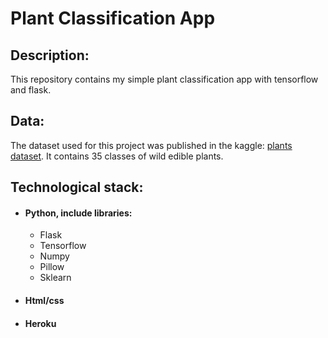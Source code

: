 # Plant Classification App

## Description:
This repository contains my simple plant classification app with tensorflow and flask. 

## Data:
The dataset used for this project was published in the kaggle: [plants dataset](https://www.kaggle.com/datasets/ryanpartridge01/wild-edible-plants). It contains 35 classes of wild edible plants. 

## Technological stack:
- #### Python, include libraries:
  - Flask
  - Tensorflow
  - Numpy
  - Pillow
  - Sklearn
- #### Html/css
- #### Heroku
